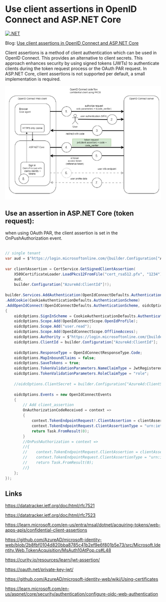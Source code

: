 # Use client assertions in OpenID Connect and ASP.NET Core

[![.NET](https://github.com/damienbod/oidc-client-assertion/actions/workflows/dotnet.yml/badge.svg)](https://github.com/damienbod/oidc-client-assertion/actions/workflows/dotnet.yml)

Blog: [Use client assertions in OpenID Connect and ASP.NET Core](https://damienbod.com/2025/02/24/use-client-assertions-in-openid-connect-and-asp-net-core/)

Client assertions is a method of client authentication which can be used in OpenID Connect. This provides an alternative to client secrets. This approach enhances security by using signed tokens (JWTs) to authenticate clients during the token request process or the OAuth PAR request. In ASP.NET Core, client assertions is not supported per default, a small implementation is required.

![flow](https://github.com/damienbod/oidc-client-assertion/blob/main/images/oidc-confidential-pkce-code-flow-assertion.drawio.png)


## Use an assertion in ASP.NET Core (token request):

when using OAuth PAR, the client assertion is set in the OnPushAuthorization event.

```csharp

// single tenant
var aud = $"https://login.microsoftonline.com/{builder.Configuration["AzureAd:TenantId"]!}/oauth2/v2.0/token";

var clientAssertion = CertService.GetSignedClientAssertion(
	X509CertificateLoader.LoadPkcs12FromFile("cert_rsa512.pfx", "1234"),
	aud,
	builder.Configuration["AzureAd:ClientId"]!);

builder.Services.AddAuthentication(OpenIdConnectDefaults.AuthenticationScheme)
.AddCookie(CookieAuthenticationDefaults.AuthenticationScheme)
.AddOpenIdConnect(OpenIdConnectDefaults.AuthenticationScheme, oidcOptions =>
{
	oidcOptions.SignInScheme = CookieAuthenticationDefaults.AuthenticationScheme;
	oidcOptions.Scope.Add(OpenIdConnectScope.OpenIdProfile);
	oidcOptions.Scope.Add("user.read");
	oidcOptions.Scope.Add(OpenIdConnectScope.OfflineAccess);
	oidcOptions.Authority = $"https://login.microsoftonline.com/{builder.Configuration["AzureAd:TenantId"]}/v2.0/";
	oidcOptions.ClientId = builder.Configuration["AzureAd:ClientId"];
		
	oidcOptions.ResponseType = OpenIdConnectResponseType.Code;
	oidcOptions.MapInboundClaims = false;
	oidcOptions.SaveTokens = true;
	oidcOptions.TokenValidationParameters.NameClaimType = JwtRegisteredClaimNames.Name;
	oidcOptions.TokenValidationParameters.RoleClaimType = "role";

	//oidcOptions.ClientSecret = builder.Configuration["AzureAd:ClientSecret"];

	oidcOptions.Events = new OpenIdConnectEvents
	{
		// Add client_assertion            
		OnAuthorizationCodeReceived = context =>
		{
			context.TokenEndpointRequest!.ClientAssertion = clientAssertion;
			context.TokenEndpointRequest.ClientAssertionType = "urn:ietf:params:oauth:client-assertion-type:jwt-bearer";
			return Task.FromResult(0);
		}
		//OnPushAuthorization = context =>
		//{
		//    context.TokenEndpointRequest.ClientAssertion = clientAssertion;
		//    context.TokenEndpointRequest.ClientAssertionType = "urn:ietf:params:oauth:client-assertion-type:jwt-bearer";
		//    return Task.FromResult(0);
		//}
	};
});
```

## Links

https://datatracker.ietf.org/doc/html/rfc7521

https://datatracker.ietf.org/doc/html/rfc7523

https://learn.microsoft.com/en-us/entra/msal/dotnet/acquiring-tokens/web-apps-apis/confidential-client-assertions

https://github.com/AzureAD/microsoft-identity-web/blob/2b8fbf0104d820bba8785c41b2ef9e6f801b5e73/src/Microsoft.Identity.Web.TokenAcquisition/MsAuth10AtPop.cs#L48

https://curity.io/resources/learn/jwt-assertion/

https://oauth.net/private-key-jwt/

https://github.com/AzureAD/microsoft-identity-web/wiki/Using-certificates

https://learn.microsoft.com/en-us/aspnet/core/security/authentication/configure-oidc-web-authentication